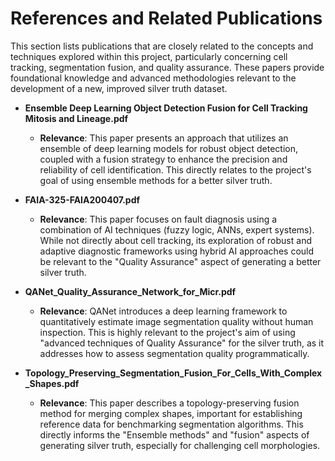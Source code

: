 # References and Related Publications

This section lists publications that are closely related to the concepts and techniques explored within this project, particularly concerning cell tracking, segmentation fusion, and quality assurance. These papers provide foundational knowledge and advanced methodologies relevant to the development of a new, improved silver truth dataset.

*   **Ensemble Deep Learning Object Detection Fusion for Cell Tracking Mitosis and Lineage.pdf**
    *   **Relevance**: This paper presents an approach that utilizes an ensemble of deep learning models for robust object detection, coupled with a fusion strategy to enhance the precision and reliability of cell identification. This directly relates to the project's goal of using ensemble methods for a better silver truth.

*   **FAIA-325-FAIA200407.pdf**
    *   **Relevance**: This paper focuses on fault diagnosis using a combination of AI techniques (fuzzy logic, ANNs, expert systems). While not directly about cell tracking, its exploration of robust and adaptive diagnostic frameworks using hybrid AI approaches could be relevant to the "Quality Assurance" aspect of generating a better silver truth.

*   **QANet_Quality_Assurance_Network_for_Micr.pdf**
    *   **Relevance**: QANet introduces a deep learning framework to quantitatively estimate image segmentation quality without human inspection. This is highly relevant to the project's aim of using "advanced techniques of Quality Assurance" for the silver truth, as it addresses how to assess segmentation quality programmatically.

*   **Topology_Preserving_Segmentation_Fusion_For_Cells_With_Complex_Shapes.pdf**
    *   **Relevance**: This paper describes a topology-preserving fusion method for merging complex shapes, important for establishing reference data for benchmarking segmentation algorithms. This directly informs the "Ensemble methods" and "fusion" aspects of generating silver truth, especially for challenging cell morphologies.
